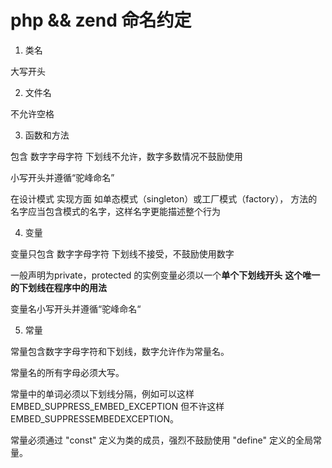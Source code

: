 php && zend 命名约定
===

1. 类名

大写开头

2. 文件名

不允许空格

3. 函数和方法

包含 数字字母字符 下划线不允许，数字多数情况不鼓励使用

小写开头并遵循“驼峰命名”

在设计模式 实现方面 如单态模式（singleton）或工厂模式（factory）， 方法的名字应当包含模式的名字，这样名字更能描述整个行为

4. 变量  

变量只包含 数字字母字符 下划线不接受，不鼓励使用数字

一般声明为private，protected 的实例变量必须以一个**单个下划线开头** **这个唯一的下划线在程序中的用法**

变量名小写开头并遵循“驼峰命名“

5. 常量

常量包含数字字母字符和下划线，数字允许作为常量名。

常量名的所有字母必须大写。

常量中的单词必须以下划线分隔，例如可以这样 EMBED_SUPPRESS_EMBED_EXCEPTION 但不许这样 EMBED_SUPPRESSEMBEDEXCEPTION。

常量必须通过 "const" 定义为类的成员，强烈不鼓励使用 "define" 定义的全局常量。